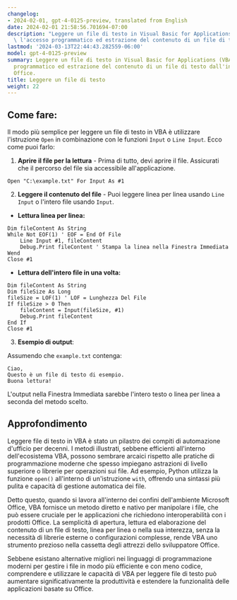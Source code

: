 ```yaml
---
changelog:
- 2024-02-01, gpt-4-0125-preview, translated from English
date: 2024-02-01 21:58:56.701694-07:00
description: "Leggere un file di testo in Visual Basic for Applications (VBA) implica\
  \ l'accesso programmatico ed estrazione del contenuto di un file di testo\u2026"
lastmod: '2024-03-13T22:44:43.282559-06:00'
model: gpt-4-0125-preview
summary: Leggere un file di testo in Visual Basic for Applications (VBA) implica l'accesso
  programmatico ed estrazione del contenuto di un file di testo dall'interno di un'applicazione
  Office.
title: Leggere un file di testo
weight: 22
---
```


## Come fare:
Il modo più semplice per leggere un file di testo in VBA è utilizzare l'istruzione `Open` in combinazione con le funzioni `Input` o `Line Input`. Ecco come puoi farlo:

1. **Aprire il file per la lettura** - Prima di tutto, devi aprire il file. Assicurati che il percorso del file sia accessibile all'applicazione.

```basic
Open "C:\example.txt" For Input As #1
```

2. **Leggere il contenuto del file** - Puoi leggere linea per linea usando `Line Input` o l'intero file usando `Input`.

- **Lettura linea per linea:**

```basic
Dim fileContent As String
While Not EOF(1) ' EOF = End Of File
    Line Input #1, fileContent
    Debug.Print fileContent ' Stampa la linea nella Finestra Immediata
Wend
Close #1
```

- **Lettura dell'intero file in una volta:**

```basic
Dim fileContent As String
Dim fileSize As Long
fileSize = LOF(1) ' LOF = Lunghezza Del File
If fileSize > 0 Then
    fileContent = Input(fileSize, #1)
    Debug.Print fileContent
End If
Close #1
```

3. **Esempio di output**:

Assumendo che `example.txt` contenga:

```
Ciao,
Questo è un file di testo di esempio.
Buona lettura!
```

L'output nella Finestra Immediata sarebbe l'intero testo o linea per linea a seconda del metodo scelto.

## Approfondimento
Leggere file di testo in VBA è stato un pilastro dei compiti di automazione d'ufficio per decenni. I metodi illustrati, sebbene efficienti all'interno dell'ecosistema VBA, possono sembrare arcaici rispetto alle pratiche di programmazione moderne che spesso impiegano astrazioni di livello superiore o librerie per operazioni sui file. Ad esempio, Python utilizza la funzione `open()` all'interno di un'istruzione `with`, offrendo una sintassi più pulita e capacità di gestione automatica dei file.

Detto questo, quando si lavora all'interno dei confini dell'ambiente Microsoft Office, VBA fornisce un metodo diretto e nativo per manipolare i file, che può essere cruciale per le applicazioni che richiedono interoperabilità con i prodotti Office. La semplicità di apertura, lettura ed elaborazione del contenuto di un file di testo, linea per linea o nella sua interezza, senza la necessità di librerie esterne o configurazioni complesse, rende VBA uno strumento prezioso nella cassetta degli attrezzi dello sviluppatore Office.

Sebbene esistano alternative migliori nei linguaggi di programmazione moderni per gestire i file in modo più efficiente e con meno codice, comprendere e utilizzare le capacità di VBA per leggere file di testo può aumentare significativamente la produttività e estendere la funzionalità delle applicazioni basate su Office.
